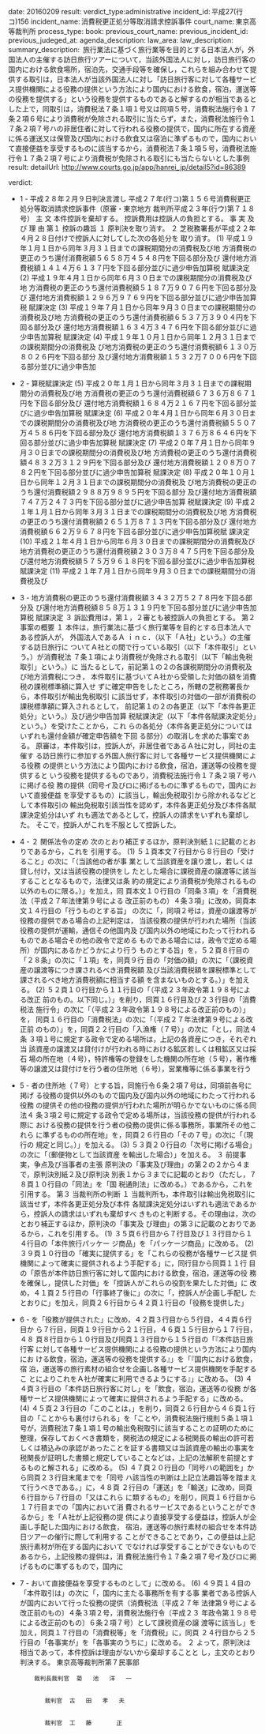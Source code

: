 
date: 20160209
result: 
verdict_type:administrative
incident_id: 平成27(行コ)156
incident_name: 消費税更正処分等取消請求控訴事件
court_name: 東京高等裁判所
process_type:
book: 
previous_court_name:
previous_incident_id:
previous_judeged_at:
agenda_description: 
law_area: 
law_description: 
summary_description:  旅行業法に基づく旅行業等を目的とする日本法人が，外国法人の主催する訪日旅行ツアーについて，当該外国法人に対し，訪日旅行客の国内における飲食場所，宿泊先，交通手段等を確保し，これらを組み合わせて提供する取引は，日本法人が当該外国法人に対し「訪日旅行客に対して各種サービス提供機関による役務の提供という方法により国内における飲食，宿泊，運送等の役務を提供する」という役務を提供するものであると解するのが相当であるとした上で，同取引は，消費税法７条１項１号又は同項５号，消費税法施行令１７条２項６号により消費税が免除される取引に当たらず，また，消費税法施行令１７条２項７号ハの非居住者に対して行われる役務の提供で，国内に所在する資産に係る運送又は保管及び国内における飲食又は宿泊に準ずるもので，国内において直接便益を享受するものに該当するから，消費税法７条１項５号，消費税法施行令１７条２項７号により消費税が免除される取引にも当たらないとした事例
result: 
detailUrl: http://www.courts.go.jp/app/hanrei_jp/detail5?id=86389

verdict:

- 1 -
平成２８年２月９日判決言渡し 
平成２７年(行コ)第１５６号消費税更正処分等取消請求控訴事件（原審・東京地方
裁判所平成２３年(行ウ)第７１８号） 
            主      文 
       本件控訴を棄却する。 
       控訴費用は控訴人の負担とする。 
            事 実 及 び 理 由 
第１ 控訴の趣旨 
１ 原判決を取り消す。 
２ 芝税務署長が平成２２年４月２８日付けで控訴人に対してした次の各処分を
取り消す。 
(1) 平成１９年１月１日から同年３月３１日までの課税期間分の消費税及び地
方消費税の更正のうち還付消費税額５６５８万４５４８円を下回る部分及び
還付地方消費税額１４１４万６１３７円を下回る部分並びに過少申告加算税
賦課決定 
(2) 平成１９年４月１日から同年６月３０日までの課税期間分の消費税及び地
方消費税の更正のうち還付消費税額５１８７万９０７６円を下回る部分及び
還付地方消費税額１２９６万９７６９円を下回る部分並びに過少申告加算税
賦課決定 
(3) 平成１９年７月１日から同年９月３０日までの課税期間分の消費税及び地
方消費税の更正のうち還付消費税額６５３７万３９０４円を下回る部分及び
還付地方消費税額１６３４万３４７６円を下回る部分並びに過少申告加算税
賦課決定 
(4) 平成１９年１０月１日から同年１２月３１日までの課税期間分の消費税及
び地方消費税の更正のうち還付消費税額６１３０万８０２６円を下回る部分
及び還付地方消費税額１５３２万７００６円を下回る部分並びに過少申告加
- 2 -
算税賦課決定 
(5) 平成２０年１月１日から同年３月３１日までの課税期間分の消費税及び地
方消費税の更正のうち還付消費税額６７３６万８６７１円を下回る部分及び
還付地方消費税額１６８４万２１６７円を下回る部分並びに過少申告加算税
賦課決定 
(6) 平成２０年４月１日から同年６月３０日までの課税期間分の消費税及び地
方消費税の更正のうち還付消費税額５５０７万４５８６円を下回る部分及び
還付地方消費税額１３７６万８６４６円を下回る部分並びに過少申告加算税
賦課決定 
(7) 平成２０年７月１日から同年９月３０日までの課税期間分の消費税及び地
方消費税の更正のうち還付消費税額４８３２万３１２９円を下回る部分及び
還付地方消費税額１２０８万０７８２円を下回る部分並びに過少申告加算税
賦課決定 
(8) 平成２０年１０月１日から同年１２月３１日までの課税期間分の消費税及
び地方消費税の更正のうち還付消費税額２９８８万９８９５円を下回る部分
及び還付地方消費税額７４７万２４７３円を下回る部分並びに過少申告加算
税賦課決定 
(9) 平成２１年１月１日から同年３月３１日までの課税期間分の消費税及び地
方消費税の更正のうち還付消費税額２６５１万８７１３円を下回る部分及び
還付地方消費税額６６２万９６７８円を下回る部分並びに過少申告加算税賦
課決定 
(10) 平成２１年４月１日から同年６月３０日までの課税期間分の消費税及び
地方消費税の更正のうち還付消費税額２３０３万８４７５円を下回る部分及
び還付地方消費税額５７５万９６１８円を下回る部分並びに過少申告加算税
賦課決定 
(11) 平成２１年７月１日から同年９月３０日までの課税期間分の消費税及び
- 3 -
地方消費税の更正のうち還付消費税額３４３２万５２７８円を下回る部分及
び還付地方消費税額８５８万１３１９円を下回る部分並びに過少申告加算税
賦課決定 
３ 訴訟費用は，第１，２審とも被控訴人の負担とする。 
第２ 事案の概要 
１ 本件は，旅行業法に基づく旅行業等を目的とする日本法人である控訴人が，
外国法人であるＡ ｉｎｃ．（以下「Ａ社」という。）の主催する訪日旅行に
ついてＡ社との間で行っている取引（以下「本件取引」という。）が消費税法
７条１項により消費税が免除される取引（以下「輸出免税取引」という。）に
当たるとして，前記第１の２の各課税期間分の消費税及び地方消費税につき，
本件取引に基づいてＡ社から受領した対価の額を消費税の課税標準額に算入せ
ずに確定申告をしたところ，所轄の芝税務署長から，本件取引が輸出免税取引
に該当せず，本件取引の対価の一部が消費税の課税標準額に算入されるとして，
前記第１の２の各更正（以下「本件各更正処分」という。）及び過少申告加算
税賦課決定（以下「本件各賦課決定処分」という。）を受けたことから，これ
らの各処分（本件各更正処分についてはいずれも還付金額が確定申告額を下回
る部分）の取消しを求めた事案である。 
原審は，本件取引は，控訴人が，非居住者であるＡ社に対し，同社の主催す
る訪日旅行に参加する外国人旅行客に対して各種サービス提供機関による役務
の提供という方法により国内における飲食，宿泊，運送等の役務を提供すると
いう役務を提供するものであり，消費税法施行令１７条２項７号ハに掲げる役
務の提供（同号イ及びロに掲げるものに準ずるもので，国内において直接便益
を享受するもの）に該当し，輸出免税取引から除かれるなどとして本件取引の
輸出免税取引該当性を認めず，本件各更正処分及び本件各賦課決定処分はいず
れも適法であるとして，控訴人の請求をいずれも棄却した。 
そこで，控訴人がこれを不服として控訴した。 
- 4 -
２ 関係法令の定め 
次のとおり補正するほか，原判決別紙１に記載のとおりであるから，これを
引用する。 
(1) ５１頁本文７行目から８行目の「受けること」の次に「（当該他の者が事
業として当該資産を譲り渡し，若しくは貸し付け，又は当該役務の提供をし
たとした場合に課税資産の譲渡等に該当することとなるもので，法律又は条
約の規定により消費税が免除されるもの以外のものに限る。）」を加え，同
頁本文１０行目の「同条３項」を「消費税法（平成２７年法律第９号による
改正前のもの）４条３項」に改め，同頁本文１４行目の「行うものとする旨」
の次に「，同項２号は，資産の譲渡等が役務の提供である場合の上記判定は，
当該役務の提供が行われた場所（当該役務の提供が運輸，通信その他国内及
び国内以外の地域にわたって行われるものである場合その他の政令で定める
ものである場合には，政令で定める場所）が国内にあるかどうかにより行う
ものとする旨」を，５２頁８行目の「２８条」の次に「１項」を，同頁９行
目の「対価の額」の次に「（課税資産の譲渡等につき課されるべき消費税額
及び当該消費税額を課税標準として課されるべき地方消費税額に相当する額
を含まないものとする。）」を加える。 
(2) ５２頁１０行目から１１行目の「（平成２３年政令第１９８号による改正
前のもの。以下同じ。）」を削り，同頁１６行目及び２３行目の「消費税法
施行令」の次に「（平成２３年政令第１９８号による改正前のもの）」を，
同頁１６行目の「消費税法」の次に「（平成２７年法律第９号による改正前
のもの）」を，同頁２２行目の「入漁権（７号）」の次に「とし，同法４条
３項１号に規定する政令で定める場所は，上記の各資産につき，それぞれ当
該資産の譲渡又は貸付けが行われる時における鉱区若しくは租鉱区又は採石
場の所在地（４号），特許権等の登録をした機関の所在地（５号），著作権
等の譲渡又は貸付けを行う者の住所地（６号），営業権等に係る事業を行う
- 5 -
者の住所地（７号）とする旨，同施行令６条２項７号は，同項前各号に掲げ
る役務の提供以外のもので国内及び国内以外の地域にわたって行われる役務
の提供その他の役務の提供が行われた場所が明らかでないものに係る同法４
条３項２号に規定する政令で定める場所は，当該役務の提供が行われる際に
おける役務の提供を行う者の役務の提供に係る事務所，事業所その他これら
に準ずるものの所在地」を，同頁２６行目の「その７号」の次に「（現行の
規定と同じ。）」を加える。 
(3) ５３頁２０行目の「次号に掲げる場合」の次に「（郵便物として当該資産
を輸出した場合）」を加える。 
３ 前提事実，争点及び当事者の主張 
原判決の「事実及び理由」の第２の２から４まで，原判決別紙２及び原判決
別表１から３までに記載のとおり（ただし，７８頁１０行目の「同法」を「国
税通則法」に改める。）であるから，これを引用する。 
第３ 当裁判所の判断 
１ 当裁判所も，本件取引は輸出免税取引に該当せず，本件各更正処分及び本件
各賦課決定処分はいずれも適法であるから，控訴人の請求はいずれも棄却すべ
きものと判断する。その理由は，次のとおり補正するほか，原判決の「事実及
び理由」の第３に記載のとおりであるから，これを引用する。 
(1) ３５頁６行目から７行目及び１３行目から１４行目の「本件旅行パッケー
ジ商品」を「パッケージ商品」に改める。 
(2) ３９頁１０行目の「確実に提供する」を「これらの役務が各種サービス提
供機関によって確実に提供されるよう手配する」に，同行目から同頁１１行
目の「原告が本件訪日旅行客に対して国内における飲食，宿泊，運送等の役
務を確保し，提供した対価」を「控訴人がこれらの役割を果たした対価」に
改め，４１頁２５行目の「行事終了後に」の次に「，控訴人が企画し手配し
たとおりに」を加え，同頁２６行目から４２頁１行目の「役務を提供した」
- 6 -
を「役務が提供された」に改め，４２頁３行目から５行目，４４頁６行目か
ら７行目，同頁１９行目から２１行目，４６頁１５行目から１７行目，４８
頁８行目から１０行目及び同頁１３行目から１５行目の「『本件訪日旅行客
に対して各種サービス提供機関による役務の提供という方法により国内にお
ける飲食，宿泊，運送等の役務を提供する』」を「『国内における飲食，宿
泊，運送等の旅行素材の組合せを企画し各種サービス提供機関を手配するこ
とによりこれをＡ社が確実に利用できるようにする』」に改める。 
(3) ４４頁３行目の「本件訪日旅行客に対し」を「飲食，宿泊，運送等の役務
が各種サービス提供機関によって確実に提供されるよう手配する」に改める。 
(4) ４５頁２３行目の「このことは，」を削り，同頁２６行目から４６頁１行
目の「ことからも裏付けられる」を「ことや，消費税法施行規則５条１項１
号が，消費税法７条１項１号の輸出免税取引に該当することの証明のために
整理，保存しておくべき書類を，関税法の規定による税関長の輸出の許可若
しくは積込みの承認があったことを証する書類又は当該資産の輸出の事実を
税関長が証明した書類と規定していることなどは，上記の法解釈を前提とす
るものと解される」に改める。 
(5) ４７頁２０行目の「同号ハの範囲を」から同頁２３行目末尾までを「同号
ハ該当性の判断は上記立法趣旨等を踏まえて行うべきである。」に，４８頁
２行目の「運送」を「輸送」に改め，同頁６行目から７行目の「又はこれら
に類するもの」を削り，同頁１６行目から１７行目までの「国内において消
費されるサービスであるということができるから」を「Ａ社が上記役務の提
供により直接享受する便益は，控訴人が企画し手配した国内における飲食，
宿泊，運送等の旅行素材の組合せを本件訪日ツアーの催行に際して利用する
ことができることであり，この便益は上記旅行素材が所在する国内において
でなければ享受することができないものであるから，上記役務の提供は，消
費税法施行令１７条２項７号イ及びロに掲げるものに準ずるもので，国内に
- 7 -
おいて直接便益を享受するものとして」に改める。 
(6) ４９頁１４目の「本件取引は」の次に「，国内に主たる事務所を有する事
業者である控訴人が国内において行った役務の提供（消費税法〔平成２７年
法律第９号による改正前のもの〕４条３項２号，消費税法施行令〔平成２３
年政令第１９８号による改正前のもの〕６条２項７号）として課税資産の譲
渡等に該当し」を加え，同頁１７行目の「消費税等」を「消費税」に，同頁
２４行目から２５行目の「各事実が」を「各事実のうちに」に改める。 
２ よって，原判決は相当であって，本件控訴は理由がないから棄却することと
し，主文のとおり判決する。 
      東京高等裁判所第７民事部 
 
          裁判長裁判官  菊   池   洋   一 
 
 
             裁判官  古   田   孝   夫 
 
 
             裁判官  工   藤       正 

                    